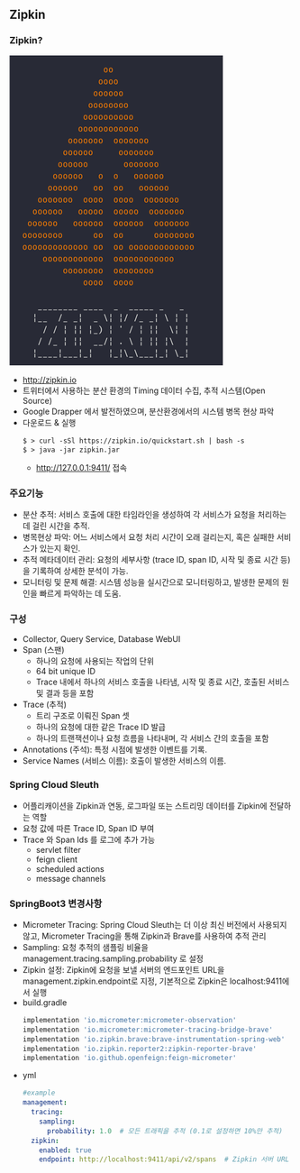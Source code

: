 ## Zipkin

### Zipkin?
![img_12.png](img_12.png)
- http://zipkin.io
- 트위터에서 사용하는 분산 환경의 Timing 데이터 수집, 추적 시스템(Open Source)
- Google Drapper 에서 발전하였으며, 분산환경에서의 시스템 병목 현상 파악
- 다운로드 & 실행
    ```shell
    $ > curl -sSl https://zipkin.io/quickstart.sh | bash -s
    $ > java -jar zipkin.jar
    ```
  -  http://127.0.0.1:9411/ 접속 

### 주요기능 

- 분산 추적: 서비스 호출에 대한 타임라인을 생성하여 각 서비스가 요청을 처리하는데 걸린 시간을 추적.
- 병목현상 파악: 어느 서비스에서 요청 처리 시간이 오래 걸리는지, 혹은 실패한 서비스가 있는지 확인.
- 추적 메타데이터 관리: 요청의 세부사항 (trace ID, span ID, 시작 및 종료 시간 등)을 기록하여 상세한 분석이 가능.
- 모니터링 및 문제 해결: 시스템 성능을 실시간으로 모니터링하고, 발생한 문제의 원인을 빠르게 파악하는 데 도움.

### 구성

- Collector, Query Service, Database WebUI
- Span (스팬)
    - 하나의 요청에 사용되는 작업의 단위
    - 64 bit unique ID
    - Trace 내에서 하나의 서비스 호출을 나타냄, 시작 및 종료 시간, 호출된 서비스 및 결과 등을 포함
- Trace (추적)
  - 트리 구조로 이뤄진 Span 셋
  - 하나의 요청에 대한 같은 Trace ID 발급
  - 하나의 트랜잭션이나 요청 흐름을 나타내며, 각 서비스 간의 호출을 포함
- Annotations (주석): 특정 시점에 발생한 이벤트를 기록.
- Service Names (서비스 이름): 호출이 발생한 서비스의 이름.

### Spring Cloud Sleuth

- 어플리캐이션을 Zipkin과 연동, 로그파일 또는 스트리밍 데이터를 Zipkin에 전달하는 역할
- 요청 값에 따른 Trace ID, Span ID 부여
- Trace 와 Span Ids 를 로그에 추가 가능
  - servlet filter
  - feign client
  - scheduled actions
  - message channels

### SpringBoot3 변경사항

- Micrometer Tracing: Spring Cloud Sleuth는 더 이상 최신 버전에서 사용되지 않고, Micrometer Tracing을 통해 Zipkin과 Brave를 사용하여 추적 관리
- Sampling: 요청 추적의 샘플링 비율을 management.tracing.sampling.probability 로 설정
- Zipkin 설정: Zipkin에 요청을 보낼 서버의 엔드포인트 URL을 management.zipkin.endpoint로 지정, 기본적으로 Zipkin은 localhost:9411에서 실행
- build.gradle
  ```groovy
  implementation 'io.micrometer:micrometer-observation'
  implementation 'io.micrometer:micrometer-tracing-bridge-brave'
  implementation 'io.zipkin.brave:brave-instrumentation-spring-web'
  implementation 'io.zipkin.reporter2:zipkin-reporter-brave'
  implementation 'io.github.openfeign:feign-micrometer'
  ```
- yml  
  ```yml
  #example
  management:
    tracing:
      sampling:
        probability: 1.0  # 모든 트래픽을 추적 (0.1로 설정하면 10%만 추적)
    zipkin:
      enabled: true
      endpoint: http://localhost:9411/api/v2/spans  # Zipkin 서버 URL
  ```
